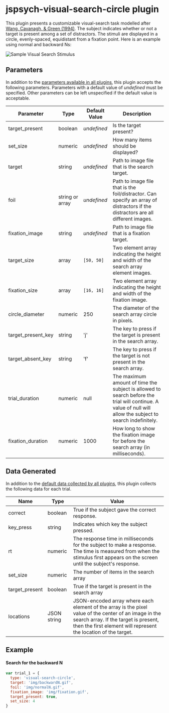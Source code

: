 # jspsych-visual-search-circle plugin

This plugin presents a customizable visual-search task modelled after [Wang, Cavanagh, & Green (1994)](http://dx.doi.org/10.3758/BF03206946). The subject indicates whether or not a target is present among a set of distractors. The stimuli are displayed in a circle, evenly-spaced, equidistant from a fixation point. Here is an example using normal and backward Ns:

![Sample Visual Search Stimulus](/img/visual_search_example.jpg)

## Parameters

In addition to the [parameters available in all plugins](/overview/plugins#parameters-available-in-all-plugins), this plugin accepts the following parameters. Parameters with a default value of *undefined* must be specified. Other parameters can be left unspecified if the default value is acceptable.

| Parameter          | Type            | Default Value | Description                              |
| ------------------ | --------------- | ------------- | ---------------------------------------- |
| target_present     | boolean         | *undefined*   | Is the target present?                   |
| set_size           | numeric         | *undefined*   | How many items should be displayed?      |
| target             | string          | *undefined*   | Path to image file that is the search target. |
| foil               | string or array | *undefined*   | Path to image file that is the foil/distractor. Can specify an array of distractors if the distractors are all different images. |
| fixation_image     | string          | *undefined*   | Path to image file that is a fixation target. |
| target_size        | array           | `[50, 50]`    | Two element array indicating the height and width of the search array element images. |
| fixation_size      | array           | `[16, 16]`    | Two element array indicating the height and width of the fixation image. |
| circle_diameter    | numeric         | 250           | The diameter of the search array circle in pixels. |
| target_present_key | string          | 'j'           | The key to press if the target is present in the search array. |
| target_absent_key  | string          | 'f'           | The key to press if the target is not present in the search array. |
| trial_duration     | numeric         | null          | The maximum amount of time the subject is allowed to search before the trial will continue. A value of null will allow the subject to search indefinitely. |
| fixation_duration  | numeric         | 1000          | How long to show the fixation image for before the search array (in milliseconds). |

## Data Generated

In addition to the [default data collected by all plugins](/overview/plugins#data-collected-by-all-plugins), this plugin collects the following data for each trial.

| Name           | Type        | Value                                    |
| -------------- | ----------- | ---------------------------------------- |
| correct        | boolean     | True if the subject gave the correct response. |
| key_press      | string      | Indicates which key the subject pressed. |
| rt             | numeric     | The response time in milliseconds for the subject to make a response. The time is measured from when the stimulus first appears on the screen until the subject's response. |
| set_size       | numeric     | The number of items in the search array  |
| target_present | boolean     | True if the target is present in the search array |
| locations      | JSON string | JSON-encoded array where each element of the array is the pixel value of the center of an image in the search array. If the target is present, then the first element will represent the location of the target. |

## Example

#### Search for the backward N

```javascript
var trial_1 = {
  type: 'visual-search-circle',
  target: 'img/backwardN.gif',
  foil: 'img/normalN.gif',
  fixation_image: 'img/fixation.gif',
  target_present: true,
  set_size: 4
}
```
